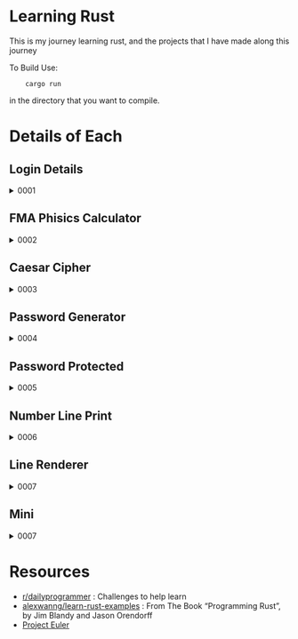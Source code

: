 # Learning Rust

This is my journey learning rust, and the projects that I have made along this journey

To Build Use:

        cargo run

in the directory that you want to compile.

# Details of Each
## Login Details
<details><summary>0001</summary>

[easy] challenge #1

create a program that will ask the users name, age,
and reddit username.
have it tell them the information back, in the format:

your name is (blank), you are (blank) years old, and your username is (blank)

for extra credit, have the program log this information in a file to be accessed later.
</details>


## FMA Phisics Calculator
<details><summary>0002</summary>
[easy] challenge #2

Hello, coders! An important part of programming is being able to apply your programs,
so your challenge for today is to create a calculator application that has use in your life.
It might be an interest calculator, or it might be
something that you can use in the classroom.
For example, if you were in physics class, you might want to make a F = M * A calc.

EXTRA CREDIT: make the calculator have multiple functions!
Not only should it be able to calculate F = M * A, but also A = F/M, and M = F/A!
</details>


## Caesar Cipher
<details><summary>0003</summary>
[2/11/2012] Challenge #3 [easy]

Welcome to cipher day!

write a program that can encrypt texts with an alphabetical caesar cipher.
This cipher can ignore numbers, symbols, and whitespace.

for extra credit, add a "decrypt" function to your program!
</details>

## Password Generator
<details><summary>0004</summary>
[2/12/2012] Challenge #4 [easy]

You're challenge for today is to create a random password generator!

For extra credit, allow the user to specify the amount of passwords to generate.

For even more extra credit, allow the user to specify the length
of the strings he wants to generate!
</details>


## Password Protected
<details><summary>0005</summary>
[2/12/2012] Challenge #5 [easy]

Your challenge for today is to create a program which is password protected,
and wont open unless the correct user and password is given.

For extra credit, have the user and password in a seperate .txt file.

for even more extra credit, break into your own program :)
</details>

## Number Line Print
<details><summary>0006</summary>
This is a challenge I have formulated while my child was
learning his number lines.

I enscribed a quick note in my journel and seemed possible.

So the challenge is to get points up to four and be able to
graph them on a number line.

BONUS if you can do negatives

Extra BONUS if you can get variables through another
like >3, witch prints all that is greater, upto 10;
</details>

## Line Renderer
<details><summary>0007</summary>
Make a 2d line renderer, with the
user inputting two points and make a line in-between them

BONUS if you can do multiple lines,
with different colors for each.

EXTRA BONUS If you can make it scale procedurally, for
example normally if you had a number line it would look line

But that could not scale up reliably if, for example one of
your points was at 100, 100, it would fill the entire screen
and wrap.
</details>


## Mini
<details><summary>0007</summary>
        rustc {file to compile} -o {filename}

For these, minis, I did not think that these deserve an
entire director for all of them.

I get the list from [Project Euler]
(https://projecteuler.net/archives).

### 1 - Multipals of 3 and 5

If we list all the natural numbers below 10 that are
multiples of 3 or 5, we get 3, 5, 6 and 9. The sum of
these multiples is 23. Find the sum of all the multiples
of 3 or 5 below 1000.

</details>


# Resources

- [r/dailyprogrammer](https://www.reddit.com/r/dailyprogrammer/) 
 : Challenges to help learn
- [alexwanng/learn-rust-examples](https://github.com/alexwanng/learn-rust-examples) 
 : From The Book “Programming Rust”, by Jim Blandy and Jason Orendorff
- [Project Euler](https://projecteuler.net/)

<!--- vim: tw=60
-->
